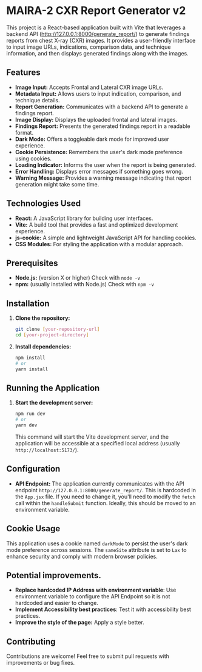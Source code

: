 # MAIRA-2 CXR Report Generator v2

This project is a React-based application built with Vite that leverages a backend API (http://127.0.0.1:8000/generate_report/) to generate findings reports from chest X-ray (CXR) images. It provides a user-friendly interface to input image URLs, indications, comparison data, and technique information, and then displays generated findings along with the images.

## Features

*   **Image Input:** Accepts Frontal and Lateral CXR image URLs.
*   **Metadata Input:** Allows users to input indication, comparison, and technique details.
*   **Report Generation:** Communicates with a backend API to generate a findings report.
*   **Image Display:** Displays the uploaded frontal and lateral images.
*   **Findings Report:** Presents the generated findings report in a readable format.
*   **Dark Mode:** Offers a toggleable dark mode for improved user experience.
*   **Cookie Persistence:** Remembers the user's dark mode preference using cookies.
*   **Loading Indicator:** Informs the user when the report is being generated.
*   **Error Handling:** Displays error messages if something goes wrong.
*   **Warning Message:** Provides a warning message indicating that report generation might take some time.

## Technologies Used

*   **React:** A JavaScript library for building user interfaces.
*   **Vite:** A build tool that provides a fast and optimized development experience.
*   **js-cookie:** A simple and lightweight JavaScript API for handling cookies.
*   **CSS Modules:** For styling the application with a modular approach.

## Prerequisites

*   **Node.js:** (version X or higher)  Check with `node -v`
*   **npm:** (usually installed with Node.js)  Check with `npm -v`

## Installation

1.  **Clone the repository:**

    ```bash
    git clone [your-repository-url]
    cd [your-project-directory]
    ```

2.  **Install dependencies:**

    ```bash
    npm install
    # or
    yarn install
    ```

## Running the Application

1.  **Start the development server:**

    ```bash
    npm run dev
    # or
    yarn dev
    ```

    This command will start the Vite development server, and the application will be accessible at a specified local address (usually `http://localhost:5173/`).

## Configuration

*   **API Endpoint:** The application currently communicates with the API endpoint `http://127.0.0.1:8000/generate_report/`.  This is hardcoded in the `App.jsx` file. If you need to change it, you'll need to modify the `fetch` call within the `handleSubmit` function.  Ideally, this should be moved to an environment variable.

## Cookie Usage

This application uses a cookie named `darkMode` to persist the user's dark mode preference across sessions.  The `sameSite` attribute is set to `Lax` to enhance security and comply with modern browser policies.

##  Potential improvements.

*   **Replace hardcoded IP Address with environment variable**:  Use environment variable to configure the API Endpoint so it is not hardcoded and easier to change.
*   **Implement Accessibility best practices**:  Test it with accessibility best practices.
*    **Improve the style of the page:** Apply a style better.

## Contributing

Contributions are welcome!  Feel free to submit pull requests with improvements or bug fixes.
